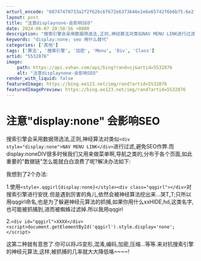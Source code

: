 ```yaml
---
arturl_encode: "68747470733a2f2f626c6f672e6373646e2e6e65742f6b6b75:6e2f61727469636c652f64657461696c732f35353332383736"
layout: post
title: "注意displaynone-会影响SEO"
date: 2024-06-07 20:50:56 +0800
description: "搜索引擎会采用数据筛选法,正则,神经算法对类似NAV MENU LINK进行过滤,避免SEO作弊.而"
keywords: "display:none; seo 用什么替代"
categories: ['其他']
tags: ['算法', '搜索引擎', '加密', 'Menu', 'Div', 'Class']
artid: "5532876"
image:
    path: https://api.vvhan.com/api/bing?rand=sj&artid=5532876
    alt: "注意displaynone-会影响SEO"
render_with_liquid: false
featuredImage: https://bing.ee123.net/img/rand?artid=5532876
featuredImagePreview: https://bing.ee123.net/img/rand?artid=5532876
---
```


# 注意"display:none" 会影响SEO

搜索引擎会采用数据筛选法,正则,神经算法对类似`<div style="display:none">NAV MENU LINK</div>`进行过滤,避免SEO作弊.而display:noneDIV很多时候我们又用来做菜单啊,导航之类的,分布于各个页面,如此重要的"数据链"怎么能就白白浪费了呢?解决办法如下:

我想到了2个办法:

1.使用`<style>.qqgirl{display:none}</style><div class="qqgirl"></div>`对搜索引擎进行安抚.但是遇到厉害的角儿,依然会被神经算法挖出来...哭T\_T;只所以用qqgirl命名,也是为了躲避神经元算法的抓捕,如果你用什么xxHIDE,hd,这类名字,也可能被抓捕到,进而被蜘蛛过滤掉.所以我用qqgirl

2.`<div id="qqgirl">XXXX</div><script>document.getElementById('qqgirl').style.display='none';</script>`

这第二种就有意思了.你可以将JS变形,混淆,编码,加密,压缩...等等.来对抗搜索引擎的神经元算法,这样,被抓捕的几率就大大降低咯~~~~!